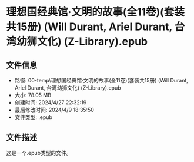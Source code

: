 ﻿# 理想国经典馆·文明的故事(全11卷)(套装共15册) (Will Durant, Ariel Durant, 台湾幼狮文化) (Z-Library).epub

## 文件信息
- 路径: 00-temp\理想国经典馆·文明的故事(全11卷)(套装共15册) (Will Durant, Ariel Durant, 台湾幼狮文化) (Z-Library).epub
- 大小: 78.05 MB
- 创建时间: 2024/4/27 22:32:19
- 最后修改时间: 2024/4/9 18:35:50
- 文件类型: .epub

## 文件描述
这是一个.epub类型的文件。

